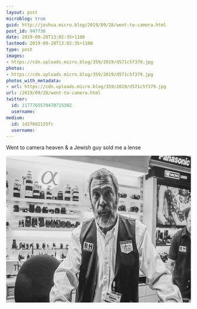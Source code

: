 ```yaml
---
layout: post
microblog: true
guid: http://joshua.micro.blog/2019/09/28/went-to-camera.html
post_id: 947736
date: 2019-09-28T13:02:35+1100
lastmod: 2019-09-28T13:02:35+1100
type: post
images:
- https://cdn.uploads.micro.blog/359/2019/d571c5f379.jpg
photos:
- https://cdn.uploads.micro.blog/359/2019/d571c5f379.jpg
photos_with_metadata:
- url: https://cdn.uploads.micro.blog/359/2019/d571c5f379.jpg
url: /2019/09/28/went-to-camera.html
twitter:
  id: 1177765570470715392
  username: 
medium:
  id: 1d2f0d2125fc
  username: 
---
```

Went to camera heaven & a Jewish guy sold me a lense

<img src="uploads/2019/d571c5f379.jpg" width="600" height="400" alt="" />
